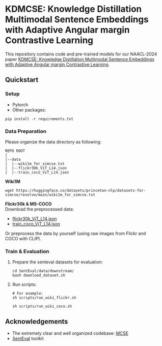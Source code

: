 # KDMCSE: Knowledge Distillation Multimodal Sentence Embeddings with Adaptive Angular margin Contrastive Learning
This repository contains code and pre-trained models for our NAACL-2024 paper [KDMCSE: Knowledge Distillation Multimodal Sentence Embeddings with Adaptive Angular margin Contrastive Learning](https://arxiv.org/abs/2403.17486).

## Quickstart
### Setup
- Pytorch
- Other packages:
```
pip install -r requirements.txt
```

### Data Preparation

Please organize the data directory as following:
```
REPO ROOT
|
|--data    
|  |--wiki1m_for_simcse.txt  
|  |--flickr30k_ViT_L14.json
|  |--train_coco_ViT_L14.json
```

**Wiki1M**
```shell script
wget https://huggingface.co/datasets/princeton-nlp/datasets-for-simcse/resolve/main/wiki1m_for_simcse.txt
```

**Flickr30k & MS-COCO** \
Download the preprocessed data:
- [flickr30k_ViT_L14.json](https://drive.google.com/file/d/1bafZ2N6vGyC6OA8SwPBlxjxG42XHFFwu/view?usp=sharing)
- [train_coco_ViT_L14.json](https://drive.google.com/file/d/1RpG75TbY-7qXiypFlv2PumDYMxCaiG1b/view?usp=sharing)

Or preprocess the data by yourself (using raw images from Flickr and COCO with CLIP).

### Train & Evaluation
1. Prepare the senteval datasets for evaluation:
    ```
    cd SentEval/data/downstream/
    bash download_dataset.sh
    ```

2. Run scripts:
    ```shell script
    # For example:
    sh scripts/run_wiki_flickr.sh

    sh scripts/run_wiki_coco.sh
    ```

## Acknowledgements
- The extremely clear and well organized codebase: [MCSE](https://github.com/uds-lsv/MCSE)
- [SentEval](https://github.com/facebookresearch/SentEval) toolkit
